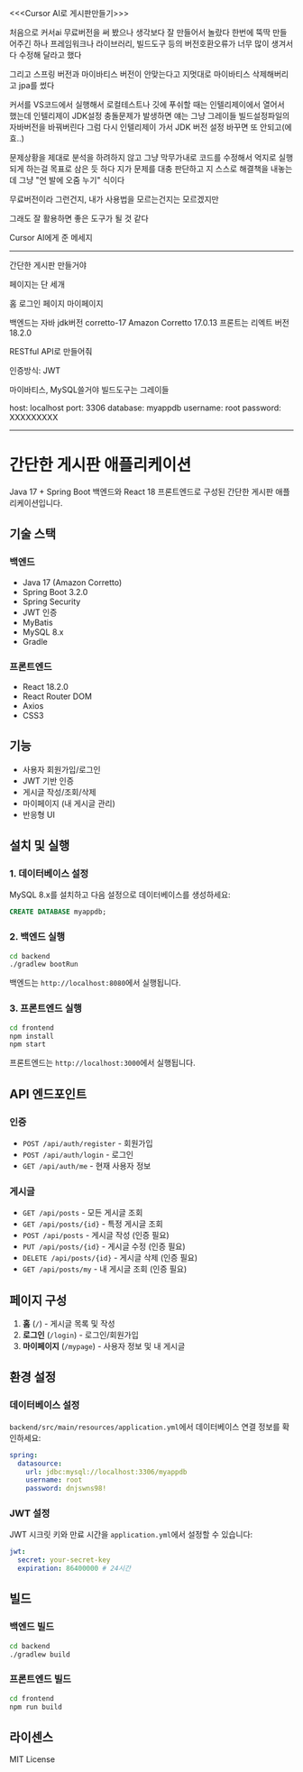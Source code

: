 <<<Cursor AI로 게시판만들기>>>

처음으로 커서ai 무료버전을 써 봤으나 생각보다 잘 만들어서 놀랐다
한번에 뚝딱 만들어주긴 하나
프레임워크나 라이브러리, 빌드도구 등의 버전호환오류가 너무 많이 생겨서 다 수정해 달라고 했다

그리고 스프링 버전과 마이바티스 버전이 안맞는다고 지멋대로 마이바티스 삭제해버리고 jpa를 썼다

커서를 VS코드에서 실행해서 로컬테스트나 깃에 푸쉬할 때는 인텔리제이에서 열어서 했는데
인텔리제이 JDK설정 충돌문제가 발생하면
얘는 그냥 그레이들 빌드설정파일의 자바버전을 바꿔버린다
그럼 다시 인텔리제이 가서 JDK 버전 설정 바꾸면 또 안되고(에효..)

문제상황을 제대로 분석을 하려하지 않고 그냥 막무가내로 코드를 수정해서 억지로 실행되게 하는걸 목표로 삼은 듯 하다
지가 문제를 대충 판단하고 지 스스로 해결책을 내놓는데 
그냥 "언 발에 오줌 누기" 식이다

무료버전이라 그런건지, 내가 사용법을 모르는건지는 모르겠지만

그래도 잘 활용하면 좋은 도구가 될 것 같다


Cursor AI에게 준 메세지
***********************************************
간단한 게시판 만들거야

페이지는 단 세개

홈
로그인 페이지
마이페이지

백엔드는 자바 jdk버전 corretto-17 Amazon Corretto 17.0.13
프론트는 리엑트 버전 18.2.0

RESTful API로 만들어줘

인증방식: JWT 

마이바티스, MySQL쓸거야
빌드도구는 그레이들

host: localhost
port: 3306
database: myappdb
username: root
password: XXXXXXXXX

***********************************************



# 간단한 게시판 애플리케이션

Java 17 + Spring Boot 백엔드와 React 18 프론트엔드로 구성된 간단한 게시판 애플리케이션입니다.

## 기술 스택

### 백엔드
- Java 17 (Amazon Corretto)
- Spring Boot 3.2.0
- Spring Security
- JWT 인증
- MyBatis
- MySQL 8.x
- Gradle

### 프론트엔드
- React 18.2.0
- React Router DOM
- Axios
- CSS3

## 기능

- 사용자 회원가입/로그인
- JWT 기반 인증
- 게시글 작성/조회/삭제
- 마이페이지 (내 게시글 관리)
- 반응형 UI

## 설치 및 실행

### 1. 데이터베이스 설정

MySQL 8.x를 설치하고 다음 설정으로 데이터베이스를 생성하세요:

```sql
CREATE DATABASE myappdb;
```

### 2. 백엔드 실행

```bash
cd backend
./gradlew bootRun
```

백엔드는 `http://localhost:8080`에서 실행됩니다.

### 3. 프론트엔드 실행

```bash
cd frontend
npm install
npm start
```

프론트엔드는 `http://localhost:3000`에서 실행됩니다.

## API 엔드포인트

### 인증
- `POST /api/auth/register` - 회원가입
- `POST /api/auth/login` - 로그인
- `GET /api/auth/me` - 현재 사용자 정보

### 게시글
- `GET /api/posts` - 모든 게시글 조회
- `GET /api/posts/{id}` - 특정 게시글 조회
- `POST /api/posts` - 게시글 작성 (인증 필요)
- `PUT /api/posts/{id}` - 게시글 수정 (인증 필요)
- `DELETE /api/posts/{id}` - 게시글 삭제 (인증 필요)
- `GET /api/posts/my` - 내 게시글 조회 (인증 필요)

## 페이지 구성

1. **홈** (`/`) - 게시글 목록 및 작성
2. **로그인** (`/login`) - 로그인/회원가입
3. **마이페이지** (`/mypage`) - 사용자 정보 및 내 게시글

## 환경 설정

### 데이터베이스 설정
`backend/src/main/resources/application.yml`에서 데이터베이스 연결 정보를 확인하세요:

```yaml
spring:
  datasource:
    url: jdbc:mysql://localhost:3306/myappdb
    username: root
    password: dnjswns98!
```

### JWT 설정
JWT 시크릿 키와 만료 시간을 `application.yml`에서 설정할 수 있습니다:

```yaml
jwt:
  secret: your-secret-key
  expiration: 86400000 # 24시간
```

## 빌드

### 백엔드 빌드
```bash
cd backend
./gradlew build
```

### 프론트엔드 빌드
```bash
cd frontend
npm run build
```

## 라이센스

MIT License 
